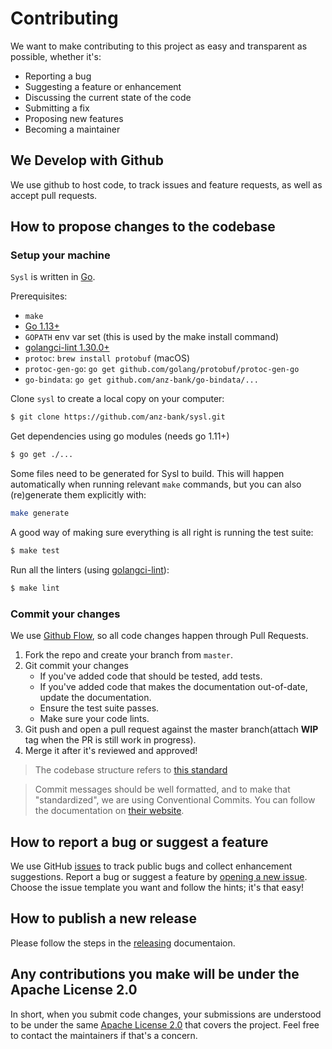 # Contributing

We want to make contributing to this project as easy and transparent as possible, whether it's:

- Reporting a bug
- Suggesting a feature or enhancement
- Discussing the current state of the code
- Submitting a fix
- Proposing new features
- Becoming a maintainer

## We Develop with Github

We use github to host code, to track issues and feature requests, as well as accept pull requests.

## How to propose changes to the codebase

### Setup your machine

`Sysl` is written in [Go](https://golang.org/).

Prerequisites:

- `make`
- [Go 1.13+](https://golang.org/doc/install)
- `GOPATH` env var set (this is used by the make install command)
- [golangci-lint 1.30.0+](https://github.com/golangci/golangci-lint)
- `protoc`: `brew install protobuf` (macOS)
- `protoc-gen-go`: `go get github.com/golang/protobuf/protoc-gen-go`
- `go-bindata`: `go get github.com/anz-bank/go-bindata/...`


Clone `sysl` to create a local copy on your computer:

```sh
$ git clone https://github.com/anz-bank/sysl.git
```

Get dependencies using go modules (needs go 1.11+)

```sh
$ go get ./...
```

Some files need to be generated for Sysl to build. This will happen automatically when running relevant `make` commands, but you can also (re)generate them explicitly with:

```sh
make generate
```

A good way of making sure everything is all right is running the test suite:

```sh
$ make test
```

Run all the linters (using [golangci-lint](https://github.com/golangci/golangci-lint)):

```sh
$ make lint
```

### Commit your changes

We use [Github Flow](https://guides.github.com/introduction/flow/index.html), so all code changes happen through Pull Requests.

1. Fork the repo and create your branch from `master`.
2. Git commit your changes
   - If you've added code that should be tested, add tests.
   - If you've added code that makes the documentation out-of-date, update the documentation.
   - Ensure the test suite passes.
   - Make sure your code lints.
3. Git push and open a pull request against the master branch(attach **WIP** tag when the PR is still work in progress).
4. Merge it after it's reviewed and approved!

> The codebase structure refers to [this standard](https://github.com/golang-standards/project-layout)

> Commit messages should be well formatted, and to make that "standardized", we are using Conventional Commits.
> You can follow the documentation on [their website](https://www.conventionalcommits.org).

## How to report a bug or suggest a feature

We use GitHub [issues](https://github.com/anz-bank/sysl/issues) to track public bugs and collect enhancement suggestions. Report a bug or suggest a feature by [opening a new issue](https://github.com/anz-bank/sysl/issues/new/choose). Choose the issue template you want and follow the hints; it's that easy!

## How to publish a new release

Please follow the steps in the [releasing](releasing.md) documentaion.

## Any contributions you make will be under the Apache License 2.0

In short, when you submit code changes, your submissions are understood to be under the same [Apache License 2.0](https://github.com/anz-bank/sysl/blob/master/LICENSE) that covers the project. Feel free to contact the maintainers if that's a concern.
